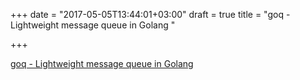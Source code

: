+++
date = "2017-05-05T13:44:01+03:00"
draft = true
title = "goq - Lightweight message queue in Golang "

+++

<p><a href="https://t.co/5u8xYsBDOl">goq - Lightweight message queue in Golang </a></p>